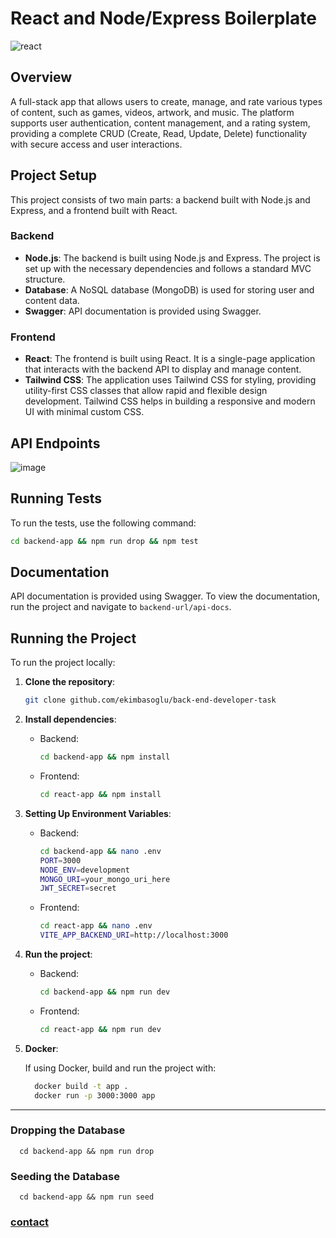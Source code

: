 
# React and Node/Express Boilerplate

    
![react](https://media.giphy.com/media/8HXBCxfowMjt93G58s/giphy.gif)

## Overview

A full-stack app that allows users to create, manage, and rate various types of content, such as games, videos, artwork, and music. The platform supports user authentication, content management, and a rating system, providing a complete CRUD (Create, Read, Update, Delete) functionality with secure access and user interactions.

## Project Setup

This project consists of two main parts: a backend built with Node.js and Express, and a frontend built with React.

### Backend

- **Node.js**: The backend is built using Node.js and Express. The project is set up with the necessary dependencies and follows a standard MVC structure.
- **Database**: A NoSQL database (MongoDB) is used for storing user and content data.
- **Swagger**: API documentation is provided using Swagger.

### Frontend

- **React**: The frontend is built using React. It is a single-page application that interacts with the backend API to display and manage content.
- **Tailwind CSS**: The application uses Tailwind CSS for styling, providing utility-first CSS classes that allow rapid and flexible design development. Tailwind CSS helps in building a responsive and modern UI with minimal custom CSS.

## API Endpoints

![image](https://github.com/user-attachments/assets/a5689ead-0c2f-46ab-946a-62f0b4e607f8)

## Running Tests

To run the tests, use the following command:

```bash
cd backend-app && npm run drop && npm test
```

## Documentation

API documentation is provided using Swagger. To view the documentation, run the project and navigate to `backend-url/api-docs`.

## Running the Project

To run the project locally:

1. **Clone the repository**:
    ```bash
    git clone github.com/ekimbasoglu/back-end-developer-task
    ```

2. **Install dependencies**:

    - Backend:
        ```bash
        cd backend-app && npm install
        ```

    - Frontend:
        ```bash
        cd react-app && npm install
        ```

3. **Setting Up Environment Variables**:

    - Backend:
        ```bash
        cd backend-app && nano .env
        PORT=3000
        NODE_ENV=development
        MONGO_URI=your_mongo_uri_here
        JWT_SECRET=secret

        ```

    - Frontend:
        ```bash
        cd react-app && nano .env
        VITE_APP_BACKEND_URI=http://localhost:3000
        ```
        
4. **Run the project**:

    - Backend:
        ```bash
        cd backend-app && npm run dev
        ```

    - Frontend:
        ```bash
        cd react-app && npm run dev
        ```

5. **Docker**:

    If using Docker, build and run the project with:

    ```bash
      docker build -t app .
      docker run -p 3000:3000 app
    ```

---

### Dropping the Database

      cd backend-app && npm run drop
    
### Seeding the Database

      cd backend-app && npm run seed


### [contact](mailto:ekimbasoglu@hotmail.com)


